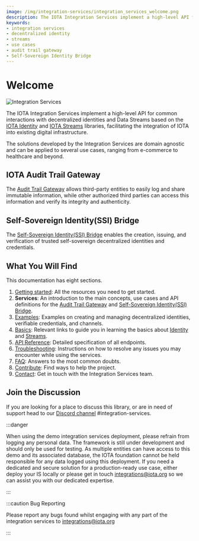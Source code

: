 ```yaml
---
image: /img/integration-services/integration_services_welcome.png
description: The IOTA Integration Services implement a high-level API for common interactions with decentralized identities and Data Streams.
keywords:
- integration services
- decentralized identity
- streams
- use cases
- audit trail gateway
- Self-Sovereign Identity Bridge
---
```

# Welcome

![Integration Services](/img/integration-services/integration_services_welcome.png)

The IOTA Integration Services implement a high-level API for common interactions with decentralized identities and Data
Streams based on the [IOTA Identity](https://wiki.iota.org/identity.rs/introduction)
and [IOTA Streams](https://wiki.iota.org/streams/welcome) libraries, facilitating the integration of IOTA into
existing digital infrastructure.

The solutions developed by the Integration Services are domain agnostic and can be applied to several use cases, ranging
from e-commerce to healthcare and beyond.

## IOTA Audit Trail Gateway

The [Audit Trail Gateway](services/audit-trail-gateway/introduction.md) allows third-party entities to easily log and share immutable information, while other
authorized third parties can access this information and verify its integrity and authenticity.

## Self-Sovereign Identity(SSI) Bridge

The [Self-Sovereign Identity(SSI) Bridge](services/SSI-bridge/introduction.md) enables the creation, issuing, and verification of trusted self-sovereign
decentralized identities and credentials.

## What You Will Find

This documentation has eight sections.

1. [Getting started](getting_started/overview.md): All the resources you need to get started.
2. **Services**: An introduction to the main concepts, use cases and API definitions for the [Audit Trail Gateway](services/audit-trail-gateway/introduction.md) and [Self-Sovereign Identity(SSI) Bridge](services/SSI-bridge/introduction.md).
3. [Examples](examples/node/introduction): Examples on creating and managing decentralized identities, verifiable
   credentials, and channels.
4. [Basics](basics/identity): Relevant links to guide you in learning the basics about [Identity](https://wiki.iota.org/identity.rs/introduction) and [Streams](https://wiki.iota.org/streams/welcome).
5. [API Reference](api_reference): Detailed specification of all endpoints.
6. [Troubleshooting](troubleshooting.md): Instructions on how to resolve any issues you may encounter while using the services.
7. [FAQ](faq): Answers to the most common doubts.
8. [Contribute](contribute): Find ways to help the project.
9. [Contact](contact): Get in touch with the Integration Services team.

## Join the Discussion

If you are looking for a place to discuss this library, or are in need of support head to
our [Discord channel](https://discord.gg/iota) #integration-services.

:::danger

When using the demo integration services deployment, please refrain from logging any personal data. The framework is still under development and should only be used for testing. As multiple entities can have access to this demo and its associated database, the IOTA foundation cannot be held responsible for any data logged using this deployment. If you need a dedicated and secure solution for a production-ready use case, either deploy your IS locally or please get in touch [integrations@iota.org](mailto:integrations@iota.org) so we can assist you with our dedicated expertise.

:::

:::caution Bug Reporting

Please report any bugs found whilst engaging with any part of the integration services to [integrations@iota.org](mailto:integrations@iota.org)

:::